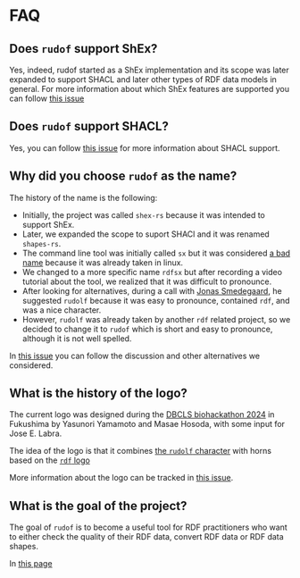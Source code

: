 # FAQ

## Does `rudof` support ShEx?

Yes, indeed, rudof started as a ShEx implementation and its scope was later expanded to support SHACL and later other types of RDF data models in general. For more information about which ShEx features are supported you can follow [this issue](https://github.com/rudof-project/rudof/issues/8)

## Does `rudof` support SHACL?

Yes, you can follow [this issue](https://github.com/rudof-project/rudof/issues/94) for more information about SHACL support.

## Why did you choose `rudof` as the name?

The history of the name is the following:

- Initially, the project was called `shex-rs` because it was intended to support ShEx.
- Later, we expanded the scope to suport SHACl and it was renamed `shapes-rs`.
- The command line tool was initially called `sx` but it was considered [a bad name](https://github.com/rudof-project/rudof/issues/53) because it was already taken in linux.  
- We changed to a more specific name `rdfsx` but after recording a video tutorial about the tool, we realized that it was difficult to pronounce.
- After looking for alternatives, during a call with [Jonas Smedegaard](http://dr.jones.dk/blog/), he suggested `rudolf` because it was easy to pronounce, contained `rdf`, and was a nice character.
- However, `rudolf` was already taken by another `rdf` related project, so we decided to change it to `rudof` which is short and easy to pronounce, although it is not well spelled.

In [this issue](https://github.com/rudof-project/rudof/issues/53) you can follow the discussion and other alternatives we considered.

## What is the history of the logo?

The current logo was designed during the [DBCLS biohackathon 2024](https://2024.biohackathon.org/) in Fukushima by Yasunori Yamamoto and Masae Hosoda, with some input for Jose E. Labra.

The idea of the logo is that it combines [the `rudolf` character](https://en.wikipedia.org/wiki/Rudolph_the_Red-Nosed_Reindeer) with horns based on the [`rdf` logo](https://es.m.wikipedia.org/wiki/Archivo:Rdf_logo.svg)

More information about the logo can be tracked in [this issue](https://github.com/rudof-project/rudof/issues/107).

## What is the goal of the project?

The goal of `rudof` is to become a useful tool for RDF practitioners who want to either check the quality of their RDF data, convert RDF data or RDF data shapes.

In [this page](https://github.com/rudof-project/rudof/wiki/%5BADR-04%5D-Scope-of-the-project)
